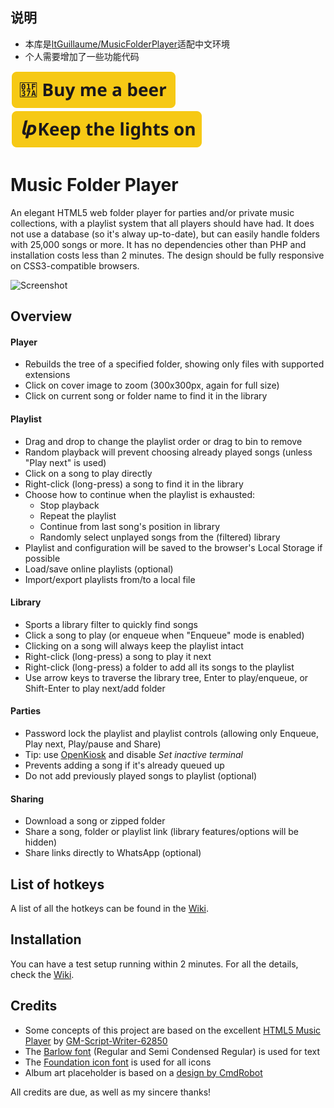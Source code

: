 ## 说明
- 本库是[ltGuillaume/MusicFolderPlayer](https://github.com/ltGuillaume/MusicFolderPlayer)适配中文环境
- 个人需要增加了一些功能代码


<a href="https://buymeacoff.ee/ltGuillaume"><img title="Donate using Buy Me a Coffee" src="https://raw.githubusercontent.com/ltGuillaume/Resources/master/buybeer.svg"></a> <a href="https://liberapay.com/ltGuillaume/donate"><img title="Donate using Liberapay" src="https://raw.githubusercontent.com/ltGuillaume/Resources/master/liberapay.svg"></a>

# Music Folder Player
An elegant HTML5 web folder player for parties and/or private music collections, with a playlist system that all players should have had. It does not use a database (so it's alway up-to-date), but can easily handle folders with 25,000 songs or more. It has no dependencies other than PHP and installation costs less than 2 minutes. The design should be fully responsive on CSS3-compatible browsers.

![Screenshot](SCREENSHOT.gif)

## Overview
#### Player
- Rebuilds the tree of a specified folder, showing only files with supported extensions
- Click on cover image to zoom (300x300px, again for full size)
- Click on current song or folder name to find it in the library
#### Playlist
- Drag and drop to change the playlist order or drag to bin to remove
- Random playback will prevent choosing already played songs (unless "Play next" is used)
- Click on a song to play directly
- Right-click (long-press) a song to find it in the library
- Choose how to continue when the playlist is exhausted:
	- Stop playback
	- Repeat the playlist
	- Continue from last song's position in library
	- Randomly select unplayed songs from the (filtered) library
- Playlist and configuration will be saved to the browser's Local Storage if possible
- Load/save online playlists (optional)
- Import/export playlists from/to a local file
#### Library
- Sports a library filter to quickly find songs
- Click a song to play (or enqueue when "Enqueue" mode is enabled)
- Clicking on a song will always keep the playlist intact
- Right-click (long-press) a song to play it next
- Right-click (long-press) a folder to add all its songs to the playlist
- Use arrow keys to traverse the library tree, Enter to play/enqueue, or Shift-Enter to play next/add folder
#### Parties
- Password lock the playlist and playlist controls (allowing only Enqueue, Play next, Play/pause and Share)
- Tip: use [OpenKiosk](http://openkiosk.mozdevgroup.com) and disable _Set inactive terminal_
- Prevents adding a song if it's already queued up
- Do not add previously played songs to playlist (optional)
#### Sharing
- Download a song or zipped folder
- Share a song, folder or playlist link (library features/options will be hidden)
- Share links directly to WhatsApp (optional)

## List of hotkeys
A list of all the hotkeys can be found in the [Wiki](https://github.com/ltGuillaume/MusicFolderPlayer/wiki/List-of-hotkeys).

## Installation
You can have a test setup running within 2 minutes. For all the details, check the [Wiki](https://github.com/ltGuillaume/MusicFolderPlayer/wiki).

## Credits
- Some concepts of this project are based on the excellent [HTML5 Music Player](https://github.com/GM-Script-Writer-62850/HTML5-Music-Player) by [GM-Script-Writer-62850](https://github.com/GM-Script-Writer-62850)
- The [Barlow font](https://github.com/jpt/barlow) (Regular and Semi Condensed Regular) is used for text
- The [Foundation icon font](https://zurb.com/playground/foundation-icon-fonts-3) is used for all icons
- Album art placeholder is based on a [design by CmdRobot](http://fav.me/d7kpm65)

All credits are due, as well as my sincere thanks!
